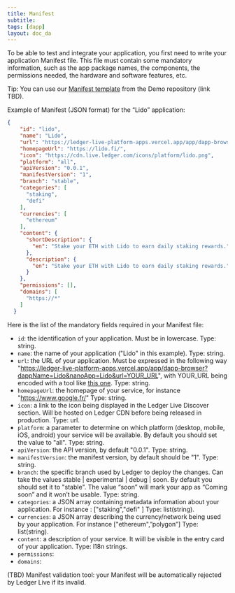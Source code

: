 ```yaml
---
title: Manifest
subtitle:
tags: [dapp]
layout: doc_da
---
```


To be able to test and integrate your application, you first need to write your application Manifest file.
This file must contain some mandatory information, such as the app package names, the components, the permissions needed, the hardware and software features, etc.

Tip: You can use our [Manifest template](https://github.com/LedgerHQ/ledger-live-assets/blob/develop/platform/apps/v1/schema.ts) from the Demo repository (link TBD).

Example of Manifest (JSON format) for the “Lido” application:

```json
{
    "id": "lido",
    "name": "Lido",
    "url": "https://ledger-live-platform-apps.vercel.app/app/dapp-browser?dappName=Lido&nanoApp=Lido&url=https%3A%2F%2Fstake.lido.fi%2F%3Fref%3D0x558247e365be655f9144e1a0140D793984372Ef3%26embed%3Dtrue",
    "homepageUrl": "https://lido.fi/",
    "icon": "https://cdn.live.ledger.com/icons/platform/lido.png",
    "platform": "all",
    "apiVersion": "0.0.1",
    "manifestVersion": "1",
    "branch": "stable",
    "categories": [
      "staking",
      "defi"
    ],
    "currencies": [
      "ethereum"
    ],
    "content": {
      "shortDescription": {
        "en": "Stake your ETH with Lido to earn daily staking rewards."
      },
      "description": {
        "en": "Stake your ETH with Lido to earn daily staking rewards."
      }
    },
    "permissions": [],
    "domains": [
      "https://*"
    ]
  }
```

Here is the list of the mandatory fields required in your Manifest file:
- `id`: the identification of your application. Must be in lowercase.
Type: string.
- `name`: the name of your application ("Lido" in this example).
Type: string.
- `url`: the URL of your application. Must be expressed in the following way "https://ledger-live-platform-apps.vercel.app/app/dapp-browser?dappName=Lido&nanoApp=Lido&url=YOUR_URL", with YOUR_URL being encoded with a tool like [this one](https://meyerweb.com/eric/tools/dencoder/).
Type: string.
- `homepageUrl`: the homepage of your service, for instance "https://www.google.fr/"
Type: string.
- `icon`: a link to the icon being displayed in the Ledger Live Discover section. Will be hosted on Ledger CDN before being released in production.
Type: url.
- `platform`: a parameter to determine on which platform (desktop, mobile, iOS, android) your service will be available. By default you should set the value to "all".
Type: string.
- `apiVersion`: the API version, by default "0.0.1".
Type: string.
- `manifestVersion`: the manifest version, by default should be "1".
Type: string.
- `branch`: the specific branch used by Ledger to deploy the changes. Can take the values stable | experimental | debug | soon. By default you should set it to  "stable". The value “soon” will mark your app as “Coming soon” and it won’t be usable.
Type: string.
- `categories`: a JSON array containing metadata information about your application. For instance : ["staking","defi" ]
Type: list(string).
- `currencies`: a JSON array describing the currency/network being used by your application. For instance ["ethereum",”polygon”]
Type: list(string).
- `content`: a description of your service. It wiill be visible in the entry card of your application.
Type: l18n strings.
- `permissions`:
- `domains`:

(TBD) Manifest validation tool: your Manifest will be automatically rejected by Ledger Live if its invalid.
